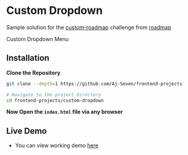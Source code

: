 # Custom Dropdown

Sample solution for the [custom-roadmap](https://roadmap.sh/projects/custom-dropdown) challenge from [roadmap](https://roadmap.sh)

Custom Dropdown Menu

## Installation

**Clone the Repository**

   ```bash
   git clone --depth=1 https://github.com/Aj-Seven/frontend-projects

   # Navigate to the project Directory
   cd frontend-projects/custom-dropdown
   ```

**Now Open the `index.html` file via any browser**

## Live Demo

- You can view working demo [here](https://aj-seven.github.io/frontend-projects/custom-dropdown)
